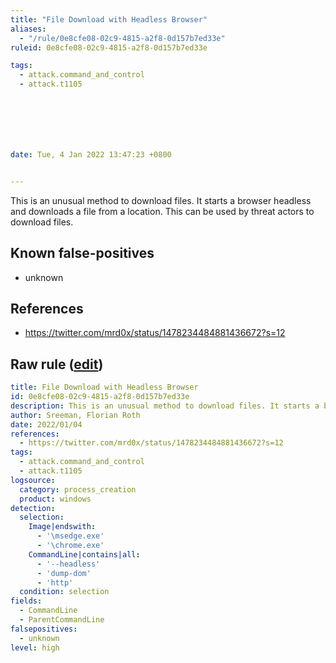```yaml
---
title: "File Download with Headless Browser"
aliases:
  - "/rule/0e8cfe08-02c9-4815-a2f8-0d157b7ed33e"
ruleid: 0e8cfe08-02c9-4815-a2f8-0d157b7ed33e

tags:
  - attack.command_and_control
  - attack.t1105







date: Tue, 4 Jan 2022 13:47:23 +0800


---
```


This is an unusual method to download files. It starts a browser headless and downloads a file from a location. This can be used by threat actors to download files.

<!--more-->


## Known false-positives

* unknown



## References

* https://twitter.com/mrd0x/status/1478234484881436672?s=12


## Raw rule ([edit](https://github.com/SigmaHQ/sigma/edit/master/rules/windows/process_creation/proc_creation_win_headless_browser_file_download.yml))
```yaml
title: File Download with Headless Browser
id: 0e8cfe08-02c9-4815-a2f8-0d157b7ed33e
description: This is an unusual method to download files. It starts a browser headless and downloads a file from a location. This can be used by threat actors to download files.
author: Sreeman, Florian Roth
date: 2022/01/04
references:
  - https://twitter.com/mrd0x/status/1478234484881436672?s=12
tags:
  - attack.command_and_control
  - attack.t1105
logsource:
  category: process_creation
  product: windows
detection:
  selection:
    Image|endswith:
      - '\msedge.exe'
      - '\chrome.exe'
    CommandLine|contains|all:
      - '--headless'
      - 'dump-dom'
      - 'http'
  condition: selection
fields:
  - CommandLine
  - ParentCommandLine
falsepositives:
  - unknown
level: high

```
